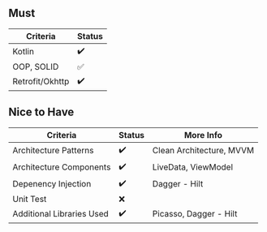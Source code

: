 ## Must

| Criteria        | Status             |
| --------------- | ------------------ |
| Kotlin          | :heavy_check_mark: |
| OOP, SOLID      | :white_check_mark: |
| Retrofit/Okhttp | :heavy_check_mark: |

## Nice to Have

| Criteria                  | Status             | More Info                |
| ------------------------- | ------------------ | ------------------------ |
| Architecture Patterns     | :heavy_check_mark: | Clean Architecture, MVVM |
| Architecture Components   | :heavy_check_mark: | LiveData, ViewModel      |
| Depenency Injection       | :heavy_check_mark: | Dagger - Hilt            |
| Unit Test                 | :x:                |                          |
| Additional Libraries Used | :heavy_check_mark: | Picasso, Dagger - Hilt   |
